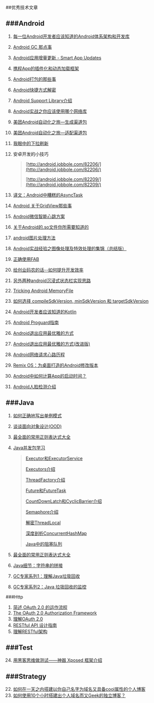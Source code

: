 ##优秀技术文章


###Android
---

1. [每一位Android开发者应该知道的Android体系架构和开发库](http://android.jobbole.com/60202/)
2. [Android GC 那点事](http://gold.xitu.io/entry/5625144060b2b199f769ef74/view)
3. [Android应用增量更新 - Smart App Updates](https://github.com/cundong/SmartAppUpdates)
4. [携程App的插件化和动态加载框架](https://github.com/CtripMobile/DynamicAPK)
6. [Android打包的那些事](http://www.jayfeng.com/2015/11/07/Android%E6%89%93%E5%8C%85%E7%9A%84%E9%82%A3%E4%BA%9B%E4%BA%8B/)
7. [Android快捷方式解密](http://www.jianshu.com/p/dc3d04337d00)
8. [Android Support Library介绍](http://zhuanlan.zhihu.com/zmywly8866/20260335)
9. [Android实战之你应该使用哪个网络库](http://segmentfault.com/a/1190000003965158)
11. [美团Android自动化之旅—生成渠道包](http://tech.meituan.com/mt-apk-packaging.html)
12. [美团Android自动化之旅—适配渠道包](http://tech.meituan.com/mt-apk-adaptation.html)
13. [我眼中的下拉刷新](http://android-ultra-ptr.liaohuqiu.net/cn/)
15. 安卓开发的小技巧
 
	>[http://android.jobbole.com/82206/](http://android.jobbole.com/82206/)
	>
	>[http://android.jobbole.com/82209/](http://android.jobbole.com/82209/)
16. [译文：Android中糟糕的AsyncTask](http://droidyue.com/blog/2014/11/08/bad-smell-of-asynctask-in-android/)
17. [Android 关于GridView那些事](http://blog.csdn.net/lyhhj/article/details/50184965)
18. [Android微信智能心跳方案](https://mp.weixin.qq.com/s?__biz=MzAwNDY1ODY2OQ==&mid=207243549&idx=1&sn=4ebe4beb8123f1b5ab58810ac8bc5994&scene=1&srcid=zjoJtbvk4KkfnnifsSqm&key=dffc561732c2265111c06069467ab114bc70badd8b484f221d9c87bf5bdf13170fdada982997f00067cbdfe05bae8d25&ascene=0&uin=MTYzMjY2MTE1&devicetype=iMac+MacBookPro10%2C1+OSX+OSX+10.10.5+build(14F27)&version=11020201&pass_ticket=bPdc%2FWr5iMjY9uqXSPPPRFMe5ly4qk0NMEHyRiSIcTA%3D)
19. [关于Android的.so文件你所需要知道的](http://www.jianshu.com/p/cb05698a1968)
20. [android图片处理方法](http://gundumw100.iteye.com/blog/849729)
21. [Android实战经验之图像处理及特效处理的集锦（总结版）](http://www.oschina.net/question/231733_44154)
22. [正确使用FAB](http://android.jobbole.com/82268/)
24. [给创业码农的话--如何提升开发效率](https://simpleton.gitbooks.io/sim-tech-note/content/Android/AndroidStartupTutorial.html#rd?sukey=69cca48b20c586696fda3d09939ded4c38a28a67ee57633a44f704ca58cc2b99d19fe5f9f9bd596dd5eeba38adf19c13)
25. [另外两种android沉浸式状态栏实现思路](http://www.jianshu.com/p/b100b64544f3)
26. [Tricking Android MemoryFile](http://ragnraok.github.io/tricking-android-memoryfile.html)
27. [如何选择 compileSdkVersion, minSdkVersion 和 targetSdkVersion](http://chinagdg.org/2016/01/picking-your-compilesdkversion-minsdkversion-targetsdkversion/)
28. [Android开发者应该知道的Kotlin](http://www.infoq.com/cn/news/2016/01/kotlin-android)
29. [Android Proguard指南](http://tbwisk.github.io/lessons/2015/01/29/Android-Proguard%E6%8C%87%E5%8D%97/)
30. [Android退出应用最优雅的方式](http://android.jobbole.com/82316/)
31. [Android退出应用最优雅的方式(改进版)](http://blog.csdn.net/soul_code/article/details/50453934)
32. [Android网络请求心路历程](http://android.jobbole.com/82349/)
33. [Remix OS：为桌面打造的Android修改版本](http://www.jide.com/en/remixos-for-pc#downloadNow)
34. [Android中如何计算App的启动时间？](http://androidperformance.com/2015/12/31/How-to-calculation-android-app-lunch-time.html)
35. [Android人脸检测介绍](http://android.jobbole.com/82310/)

###Java
---
1. [如何正确地写出单例模式](http://wuchong.me/blog/2014/08/28/how-to-correctly-write-singleton-pattern/)
2. [谈谈面向对象设计(OOD)](http://www.jianshu.com/p/e378025920f8)
3. [最全面的常用正则表达式大全](http://toutiao.com/i6231678548520731137/)
4. [Java并发包学习](http://qifuguang.me/tags/Java%E5%B9%B6%E5%8F%91%E5%8C%85%E5%AD%A6%E4%B9%A0/)

	>[Executor和ExecutorService](http://qifuguang.me/2015/08/11/[Java%E5%B9%B6%E5%8F%91%E5%8C%85%E5%AD%A6%E4%B9%A0%E4%B8%80]Executor%E5%92%8CExecutorService/)
	>
	>[Executors介绍](http://qifuguang.me/2015/08/12/[Java%E5%B9%B6%E5%8F%91%E5%8C%85%E5%AD%A6%E4%B9%A0%E4%BA%8C]Executors%E4%BB%8B%E7%BB%8D/)
	>
	>[ThreadFactory介绍](http://qifuguang.me/2015/08/13/[Java%E5%B9%B6%E5%8F%91%E5%8C%85%E5%AD%A6%E4%B9%A0%E4%B8%89]ThreadFactory%E4%BB%8B%E7%BB%8D/)
	>
	>[Future和FutureTask](http://qifuguang.me/2015/08/21/[Java%E5%B9%B6%E5%8F%91%E5%8C%85%E5%AD%A6%E4%B9%A0%E5%9B%9B]Future%E5%92%8CFutureTask/)
	>
	>[CountDownLatch和CyclicBarrier介绍](http://qifuguang.me/2015/08/25/[Java%E5%B9%B6%E5%8F%91%E5%8C%85%E5%AD%A6%E4%B9%A0%E4%BA%94]CountDownLatch%E5%92%8CCyclicBarrier%E4%BB%8B%E7%BB%8D/)
	>
	>[Semaphore介绍](http://qifuguang.me/2015/08/26/[Java%E5%B9%B6%E5%8F%91%E5%8C%85%E5%AD%A6%E4%B9%A0%E5%85%AD]Semaphore%E4%BB%8B%E7%BB%8D/)
	>
	>[解密ThreadLocal](http://qifuguang.me/2015/09/02/[Java%E5%B9%B6%E5%8F%91%E5%8C%85%E5%AD%A6%E4%B9%A0%E4%B8%83]%E8%A7%A3%E5%AF%86ThreadLocal/)
	>
	>[深度剖析ConcurrentHashMap](http://qifuguang.me/2015/09/10/[Java%E5%B9%B6%E5%8F%91%E5%8C%85%E5%AD%A6%E4%B9%A0%E5%85%AB]%E6%B7%B1%E5%BA%A6%E5%89%96%E6%9E%90ConcurrentHashMap/)
	>
	>[Java中的阻塞队列](http://qifuguang.me/2015/10/23/Java%E5%B9%B6%E5%8F%91%E5%8C%85%E5%AD%A6%E4%B9%A0%E4%B9%9D-Java%E4%B8%AD%E7%9A%84%E9%98%BB%E5%A1%9E%E9%98%9F%E5%88%97/)
	>
5. [最全面的常用正则表达式大全](http://toutiao.com/i6231678548520731137/)
6. [Java细节：字符串的拼接](http://droidyue.com/blog/2014/08/30/java-details-string-concatenation/)
7. [GC专家系列1：理解Java垃圾回收](http://segmentfault.com/a/1190000004233812)
8. [GC专家系列2：Java 垃圾回收的监控](http://segmentfault.com/a/1190000004255118)

###Http

1. [简述 OAuth 2.0 的运作流程](http://www.barretlee.com/blog/2016/01/10/oauth2-introduce/?hmsr=toutiao.io&utm_medium=toutiao.io&utm_source=toutiao.io)
2. [The OAuth 2.0 Authorization Framework](http://www.rfcreader.com/#rfc6749)
3. [理解OAuth 2.0](http://www.ruanyifeng.com/blog/2014/05/oauth_2_0.html)
3. [RESTful API 设计指南](http://www.ruanyifeng.com/blog/2014/05/restful_api.html)
4. [理解RESTful架构](http://www.ruanyifeng.com/blog/2011/09/restful.html)

###Test
---
24. [用黑客思维做测试——神器 Xposed 框架介绍](https://testerhome.com/topics/3819)

###Strategy
---
22. [如何在一天之内搭建以你自己名字为域名又具备cool属性的个人博客](http://wingjay.com/2015/12/07/%E5%A6%82%E4%BD%95%E5%9C%A8%E4%B8%80%E5%A4%A9%E4%B9%8B%E5%86%85%E6%90%AD%E5%BB%BA%E4%BB%A5%E4%BD%A0%E8%87%AA%E5%B7%B1%E5%90%8D%E5%AD%97%E4%B8%BA%E5%9F%9F%E5%90%8D%E7%9A%84%E5%BE%88cool%E7%9A%84%E4%B8%AA%E4%BA%BA%E5%8D%9A%E5%AE%A2/)
23. [如何使用10个小时搭建出个人域名而又Geek的独立博客？](http://www.jianshu.com/p/bfdde09e7f6a)




 